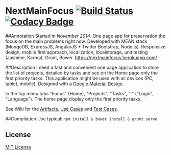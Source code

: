 # NextMainFocus [![Build Status](https://travis-ci.org/e1r0nd/NextMainFocus.svg?branch=master)](https://travis-ci.org/e1r0nd/NextMainFocus) [![Codacy Badge](https://api.codacy.com/project/badge/grade/2abbf41e7bc9469bad4d652f8c9b3abe)](https://www.codacy.com/app/e1r0nd-crg/NextMainFocus)

##Annotation
Started in *November 2014*. One page app for preservation the focus on the main problems right now. Developed with MEAN stack (MongoDB, ExpressJS, AngularJS + Twitter Bootstrap, Node.js). Responsive design, mobile first approach, localization, localstorage, unit testing (Jasmine, Karma), Grunt, Bower. https://nextmainfocus.herokuapp.com/

##Description
I need a fast and convenient one page application to store the list of projects, detailed by tasks and see on the Home page only the first priority tasks. This application might be used with all devices (PC, tablet, mobile). Designed with a [Google Material Design](http://www.google.com/design/spec/material-design/introduction.html).

In the top menu tabs "Focus" (Home), "Projects", "Tasks", ":" ("Login", "Language"). The home page display only the first priority tasks.

See Wiki for the [Artifacts](https://github.com/e1r0nd/NextMainFocus/wiki/1-Artifacts), [Use Cases](https://github.com/e1r0nd/NextMainFocus/wiki/2-Use-Cases) and [Test Cases](https://github.com/e1r0nd/NextMainFocus/wiki/3-Test-Cases).

##Compilation
Use typical: `npm install & bower install & grunt serve`

## License
[MIT License](LICENSE.md)
